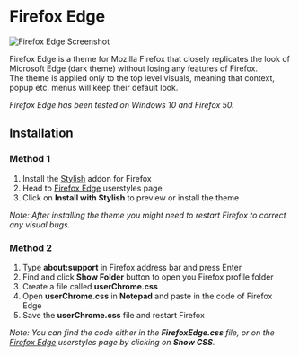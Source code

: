 # Firefox Edge

![Firefox Edge Screenshot](https://github.com/sapierens/firefox-edge/raw/master/Resources/ffedge_window.png)

Firefox Edge is a theme for Mozilla Firefox that closely replicates the look of Microsoft Edge (dark theme) without losing any features of Firefox.  
The theme is applied only to the top level visuals, meaning that context, popup etc. menus will keep their default look.

*Firefox Edge has been tested on Windows 10 and Firefox 50.*

## Installation
### Method 1
1. Install the [Stylish](https://addons.mozilla.org/en-US/firefox/addon/stylish/) addon for Firefox
2. Head to [Firefox Edge](https://userstyles.org/styles/135593/firefox-edge) userstyles page
3. Click on **Install with Stylish** to preview or install the theme

*Note: After installing the theme you might need to restart Firefox to correct any visual bugs.*

### Method 2
1. Type **about:support** in Firefox address bar and press Enter
2. Find and click **Show Folder** button to open you Firefox profile folder
3. Create a file called **userChrome.css**
4. Open **userChrome.css** in **Notepad** and paste in the code of Firefox Edge
5. Save the **userChrome.css** file and restart Firefox

_Note: You can find the code either in the **FirefoxEdge.css** file, or on the [Firefox Edge](https://userstyles.org/styles/135593/firefox-edge) userstyles page by clicking on **Show CSS**._

